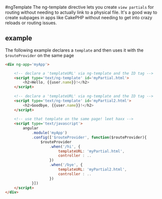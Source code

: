 #ngTemplate
The ng-template directive lets you create `view partials` for routing without needing to actually link to a physical file. It's a good way to create subpages in apps like CakePHP without needing to get into crazy reloads or routing issues.

## example
The following example declares a `template` and then uses it with the `$routeProvider` on the same page


```html
<div ng-app='myApp'>

	<!-- declare a 'templateURL' via ng-template and the ID tag -->
	<script type='text/ng-template' id='myPartial.html'>
		<h2>Hello, {{user.name}}!</h2>
	</script>
	
	<!-- declare a 'templateURL' via ng-template and the ID tag -->
	<script type='text/ng-template' id='myPartial2.html'>
		<h2>Goodbye, {{user.name}}!</h2>
	</script>
	
	<!-- use that template on the same page! leet haxx -->
	<script type='text/javascript'>
		angular
			.module('myApp')
			.config(['$routeProvider', function($routeProvider){
				$routeProvider
					.when('/hi', {
						templateURL: 'myPartial.html',
						controller : ..
					})
					.when('/bye', {
						templateURL: 'myPartial2.html',
						controller : ..
					})
			}])
	</script>
</div>
```
